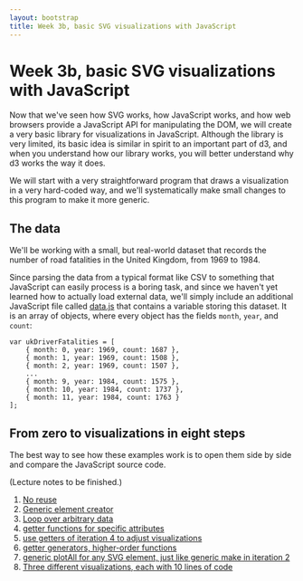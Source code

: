```yaml
---
layout: bootstrap
title: Week 3b, basic SVG visualizations with JavaScript
---
```


# Week 3b, basic SVG visualizations with JavaScript

Now that we've seen how SVG works, how JavaScript works, and how
web browsers provide a JavaScript API for manipulating the DOM, we
will create a very basic library for visualizations in
JavaScript. Although the library is very limited, its basic idea is
similar in spirit to an important part of d3, and when you understand how our library
works, you will better understand why d3 works the way
it does.

We will start with a very straightforward program that draws a
visualization in a very hard-coded way, and we'll systematically make
small changes to this program to make it more generic.

## The data

We'll be working with a small, but real-world dataset that records the
number of road fatalities in the United Kingdom, from 1969 to 1984.

Since parsing the data from a typical format like CSV to something
that JavaScript can easily process is a boring task, and since we
haven't yet learned how to actually load external data, we'll simply
include an additional JavaScript file called [data.js](week3/data.js)
that contains a variable storing this dataset. It is an array of
objects, where every object has the fields `month`, `year`, and `count`:

    var ukDriverFatalities = [
        { month: 0, year: 1969, count: 1687 },
        { month: 1, year: 1969, count: 1508 },
        { month: 2, year: 1969, count: 1507 },
		...
        { month: 9, year: 1984, count: 1575 },
        { month: 10, year: 1984, count: 1737 },
        { month: 11, year: 1984, count: 1763 }
    ];

## From zero to visualizations in eight steps

The best way to see how these examples work is to open them side by
side and compare the JavaScript source code.

(Lecture notes to be finished.)

1. [No reuse](week3/iteration_1.html)
2. [Generic element creator](week3/iteration_2.html)
3. [Loop over arbitrary data](week3/iteration_3.html)
4. [getter functions for specific attributes](week3/iteration_4.html)
5. [use getters of iteration 4 to adjust visualizations](week3/iteration_5.html)
6. [getter generators, higher-order functions](week3/iteration_6.html)
7. [generic plotAll for any SVG element, just like generic make in iteration 2](week3/iteration_7.html)
8. [Three different visualizations, each with 10 lines of code](week3/iteration_8.html)
